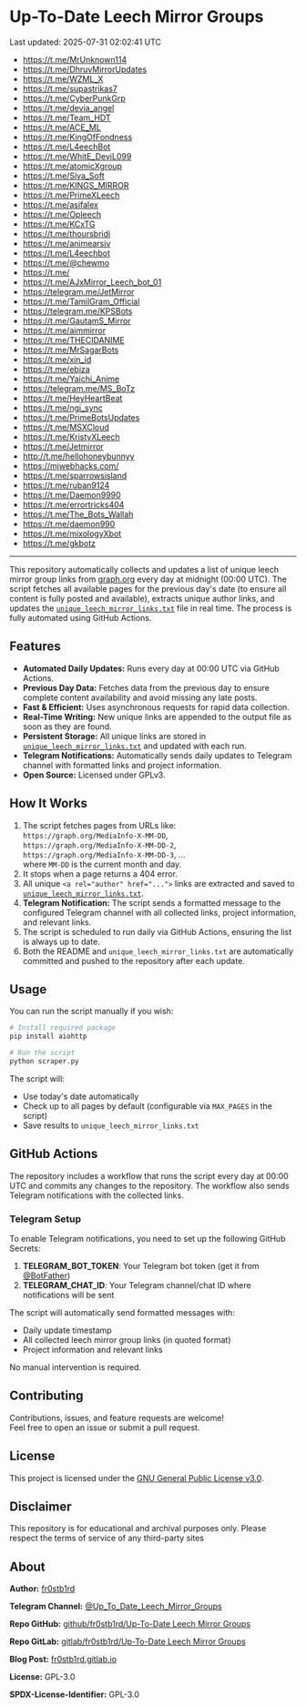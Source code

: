 # Up-To-Date Leech Mirror Groups

Last updated: 2025-07-31 02:02:41 UTC

- https://t.me/MrUnknown114
- https://t.me/DhruvMirrorUpdates
- https://t.me/WZML_X
- https://t.me/supastrikas7
- https://t.me/CyberPunkGrp
- https://t.me/devia_angel
- https://t.me/Team_HDT
- https://t.me/ACE_ML
- https://t.me/KingOfFondness
- https://t.me/L4eechBot
- https://t.me/WhitE_DeviL099
- https://t.me/atomicXgroup
- https://t.me/Siva_Soft
- https://t.me/KINGS_MIRROR
- https://t.me/PrimeXLeech
- https://t.me/asifalex
- https://t.me/Opleech
- https://t.me/KCxTG
- https://t.me/thoursbridi
- https://t.me/animearsiv
- https://t.me/L4eechbot
- https://t.me/@chewmo
- https://t.me/
- https://t.me/AJxMirror_Leech_bot_01
- https://telegram.me/JetMirror
- https://t.me/TamilGram_Official
- https://telegram.me/KPSBots
- https://t.me/GautamS_Mirror
- https://t.me/aimmirror
- https://t.me/THECIDANIME
- https://t.me/MrSagarBots
- https://t.me/xin_id
- https://t.me/ebiza
- https://t.me/Yaichi_Anime
- https://telegram.me/MS_BoTz
- https://t.me/HeyHeartBeat
- https://t.me/ngi_sync
- https://t.me/PrimeBotsUpdates
- https://t.me/MSXCloud
- https://t.me/KristyXLeech
- https://t.me/Jetmirror
- http://t.me/hellohoneybunnyy
- https://mjwebhacks.com/
- https://t.me/sparrowsisland
- https://t.me/ruban9124
- https://t.me/Daemon9990
- https://t.me/errortricks404
- https://t.me/The_Bots_Wallah
- https://t.me/daemon990
- https://t.me/mixologyXbot
- https://t.me/gkbotz

---

This repository automatically collects and updates a list of unique leech mirror group links from [graph.org](https://graph.org) every day at midnight (00:00 UTC). The script fetches all available pages for the previous day's date (to ensure all content is fully posted and available), extracts unique author links, and updates the [`unique_leech_mirror_links.txt`](unique_leech_mirror_links.txt) file in real time. The process is fully automated using GitHub Actions.

## Features

- **Automated Daily Updates:** Runs every day at 00:00 UTC via GitHub Actions.
- **Previous Day Data:** Fetches data from the previous day to ensure complete content availability and avoid missing any late posts.
- **Fast & Efficient:** Uses asynchronous requests for rapid data collection.
- **Real-Time Writing:** New unique links are appended to the output file as soon as they are found.
- **Persistent Storage:** All unique links are stored in [`unique_leech_mirror_links.txt`](unique_leech_mirror_links.txt) and updated with each run.
- **Telegram Notifications:** Automatically sends daily updates to Telegram channel with formatted links and project information.
- **Open Source:** Licensed under GPLv3.

## How It Works

1. The script fetches pages from URLs like:  
   `https://graph.org/MediaInfo-X-MM-DD`,  
   `https://graph.org/MediaInfo-X-MM-DD-2`,  
   `https://graph.org/MediaInfo-X-MM-DD-3`, ...  
   where `MM-DD` is the current month and day.
2. It stops when a page returns a 404 error.
3. All unique `<a rel="author" href="...">` links are extracted and saved to [`unique_leech_mirror_links.txt`](unique_leech_mirror_links.txt).
4. **Telegram Notification:** The script sends a formatted message to the configured Telegram channel with all collected links, project information, and relevant links.
5. The script is scheduled to run daily via GitHub Actions, ensuring the list is always up to date.
6. Both the README and `unique_leech_mirror_links.txt` are automatically committed and pushed to the repository after each update.

## Usage

You can run the script manually if you wish:

```bash
# Install required package
pip install aiohttp

# Run the script
python scraper.py
```

The script will:
- Use today's date automatically
- Check up to all pages by default (configurable via `MAX_PAGES` in the script)
- Save results to `unique_leech_mirror_links.txt`

## GitHub Actions

The repository includes a workflow that runs the script every day at 00:00 UTC and commits any changes to the repository. The workflow also sends Telegram notifications with the collected links.

### Telegram Setup

To enable Telegram notifications, you need to set up the following GitHub Secrets:

1. **TELEGRAM_BOT_TOKEN**: Your Telegram bot token (get it from [@BotFather](https://t.me/botfather))
2. **TELEGRAM_CHAT_ID**: Your Telegram channel/chat ID where notifications will be sent

The script will automatically send formatted messages with:
- Daily update timestamp
- All collected leech mirror group links (in quoted format)
- Project information and relevant links

No manual intervention is required.

## Contributing

Contributions, issues, and feature requests are welcome!  
Feel free to open an issue or submit a pull request.

## License

This project is licensed under the [GNU General Public License v3.0](LICENSE).

## Disclaimer
This repository is for educational and archival purposes only. Please respect the terms of service of any third-party sites

## About

**Author:** [fr0stb1rd](https://fr0stb1rd.gitlab.io/) 

**Telegram Channel:** [@Up_To_Date_Leech_Mirror_Groups](https://t.me/Up_To_Date_Leech_Mirror_Groups)

**Repo GitHub:** [github/fr0stb1rd/Up-To-Date Leech Mirror Groups](https://github.com/b1rdfr0st/Up-To-Date-Leech-Mirror-Groups)

**Repo GitLab:** [gitlab/fr0stb1rd/Up-To-Date Leech Mirror Groups](https://gitlab.com/fr0stb1rd/up-to-date-leech-mirror-groups)

**Blog Post:**  [fr0stb1rd.gitlab.io](https://fr0stb1rd.gitlab.io/posts/up-to-date-leech-mirror-groups-automatic-telegram-group-link-collector/)

**License:** GPL-3.0

**SPDX-License-Identifier:** GPL-3.0
